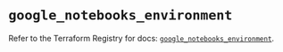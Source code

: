 # `google_notebooks_environment`

Refer to the Terraform Registry for docs: [`google_notebooks_environment`](https://registry.terraform.io/providers/hashicorp/google-beta/6.10.0/docs/resources/google_notebooks_environment).
